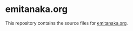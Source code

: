 
# emitanaka.org

This repository contains the source files for [emitanaka.org](https://emitanaka.org/). 

